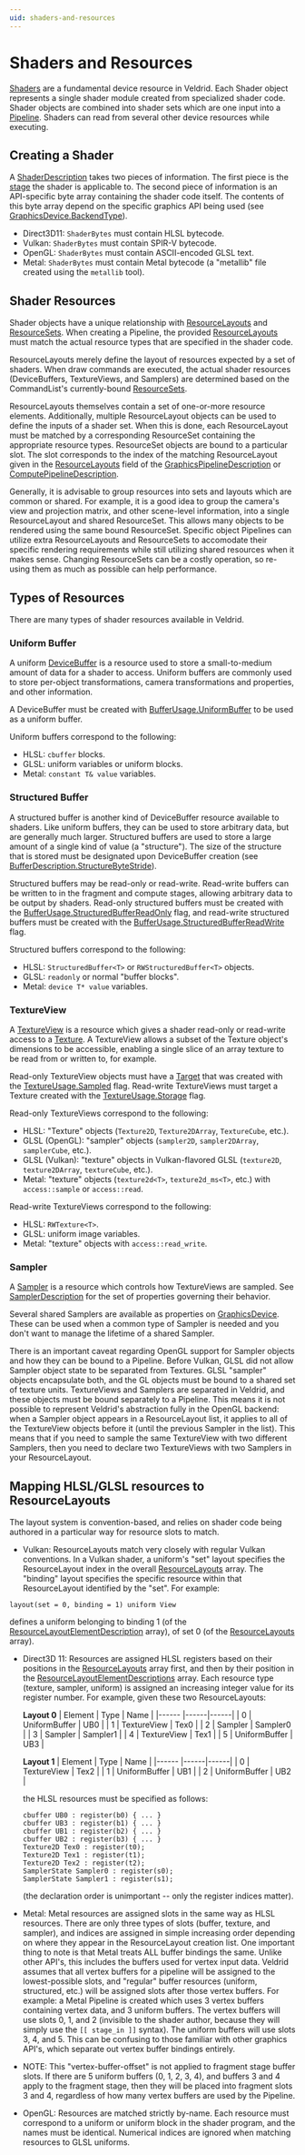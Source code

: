 ```yaml
---
uid: shaders-and-resources
---
```


# Shaders and Resources

[Shaders](xref:Veldrid.Shader) are a fundamental device resource in Veldrid. Each Shader object represents a single shader module created from specialized shader code. Shader objects are combined into shader sets which are one input into a [Pipeline](xref:Veldrid.Pipeline). Shaders can read from several other device resources while executing.

## Creating a Shader

A [ShaderDescription](xref:Veldrid.ShaderDescription) takes two pieces of information. The first piece is the [stage](xref:Veldrid.ShaderStages) the shader is applicable to. The second piece of information is an API-specific byte array containing the shader code itself. The contents of this byte array depend on the specific graphics API being used (see [GraphicsDevice.BackendType](xref:Veldrid.GraphicsDevice#Veldrid_GraphicsDevice_BackendType)).

* Direct3D11: `ShaderBytes` must contain HLSL bytecode.
* Vulkan: `ShaderBytes` must contain SPIR-V bytecode.
* OpenGL: `ShaderBytes` must contain ASCII-encoded GLSL text.
* Metal: `ShaderBytes` must contain Metal bytecode (a "metallib" file created using the `metallib` tool).

## Shader Resources

Shader objects have a unique relationship with [ResourceLayouts](xref:Veldrid.ResourceLayout) and [ResourceSets](xref:Veldrid.ResourceSet). When creating a Pipeline, the provided [ResourceLayouts](xref:Veldrid.GraphicsPipelineDescription#Veldrid_GraphicsPipelineDescription_ResourceLayouts) must match the actual resource types that are specified in the shader code.

ResourceLayouts merely define the layout of resources expected by a set of shaders. When draw commands are executed, the actual shader resources (DeviceBuffers, TextureViews, and Samplers) are determined based on the CommandList's currently-bound [ResourceSets](xref:Veldrid.ResourceSet).

ResourceLayouts themselves contain a set of one-or-more resource elements. Additionally, multiple ResourceLayout objects can be used to define the inputs of a shader set. When this is done, each ResourceLayout must be matched by a corresponding ResourceSet containing the appropriate resource types. ResourceSet objects are bound to a particular slot. The slot corresponds to the index of the matching ResourceLayout given in the [ResourceLayouts](xref:Veldrid.GraphicsPipelineDescription#Veldrid_GraphicsPipelineDescription_ResourceLayouts) field of the [GraphicsPipelineDescription](xref:Veldrid.GraphicsPipelineDescription) or [ComputePipelineDescription](xref:Veldrid.ComputePipelineDescription).

Generally, it is advisable to group resources into sets and layouts which are common or shared. For example, it is a good idea to group the camera's view and projection matrix, and other scene-level information, into a single ResourceLayout and shared ResourceSet. This allows many objects to be rendered using the same bound ResourceSet. Specific object Pipelines can utilize extra ResourceLayouts and ResourceSets to accomodate their specific rendering requirements while still utilizing shared resources when it makes sense. Changing ResourceSets can be a costly operation, so re-using them as much as possible can help performance.

## Types of Resources

There are many types of shader resources available in Veldrid.

### Uniform Buffer

A uniform [DeviceBuffer](xref:Veldrid.DeviceBuffer) is a resource used to store a small-to-medium amount of data for a shader to access. Uniform buffers are commonly used to store per-object transformations, camera transformations and properties, and other information.

A DeviceBuffer must be created with [BufferUsage.UniformBuffer](xref:Veldrid.BufferUsage) to be used as a uniform buffer.

Uniform buffers correspond to the following:
* HLSL: `cbuffer` blocks.
* GLSL: uniform variables or uniform blocks.
* Metal: `constant T& value` variables.

### Structured Buffer

A structured buffer is another kind of DeviceBuffer resource available to shaders. Like uniform buffers, they can be used to store arbitrary data, but are generally much larger. Structured buffers are used to store a large amount of a single kind of value (a "structure"). The size of the structure that is stored must be designated upon DeviceBuffer creation (see [BufferDescription.StructureByteStride](xref:Veldrid.BufferDescription#Veldrid_BufferDescription_StructureByteStride)).

Structured buffers may be read-only or read-write. Read-write buffers can be written to in the fragment and compute stages, allowing arbitrary data to be output by shaders. Read-only structured buffers must be created with the [BufferUsage.StructuredBufferReadOnly](xref:Veldrid.BufferUsage) flag, and read-write structured buffers must be created with the [BufferUsage.StructuredBufferReadWrite](xref:Veldrid.BufferUsage) flag.

Structured buffers correspond to the following:
* HLSL: `StructuredBuffer<T>` or `RWStructuredBuffer<T>` objects.
* GLSL: `readonly` or normal "buffer blocks".
* Metal: `device T* value` variables.

### TextureView

A [TextureView](xref:Veldrid.TextureView) is a resource which gives a shader read-only or read-write access to a [Texture](xref:Veldrid.Texture). A TextureView allows a subset of the Texture object's dimensions to be accessible, enabling a single slice of an array texture to be read from or written to, for example.

Read-only TextureView objects must have a [Target](xref:Veldrid.TextureViewDescription#Veldrid_TextureViewDescription_Target) that was created with the [TextureUsage.Sampled](xref:Veldrid.TextureUsage) flag. Read-write TextureViews must target a Texture created with the [TextureUsage.Storage](xref:Veldrid.TextureUsage) flag.

Read-only TextureViews correspond to the following:
* HLSL: "Texture" objects (`Texture2D`, `Texture2DArray`, `TextureCube`, etc.).
* GLSL (OpenGL): "sampler" objects (`sampler2D`, `sampler2DArray`, `samplerCube`, etc.).
* GLSL (Vulkan): "texture" objects in Vulkan-flavored GLSL (`texture2D`, `texture2DArray`, `textureCube`, etc.).
* Metal: "texture" objects (`texture2d<T>`, `texture2d_ms<T>`, etc.) with `access::sample` or `access::read`.

Read-write TextureViews correspond to the following:
* HLSL: `RWTexture<T>`.
* GLSL: uniform image variables.
* Metal: "texture" objects with `access::read_write`.

### Sampler

A [Sampler](xref:Veldrid.Sampler) is a resource which controls how TextureViews are sampled. See [SamplerDescription](xref:Veldrid.SamplerDescription) for the set of properties governing their behavior.

Several shared Samplers are available as properties on [GraphicsDevice](xref:Veldrid.GraphicsDevice). These can be used when a common type of Sampler is needed and you don't want to manage the lifetime of a shared Sampler.

There is an important caveat regarding OpenGL support for Sampler objects and how they can be bound to a Pipeline. Before Vulkan, GLSL did not allow Sampler object state to be separated from Textures. GLSL "sampler" objects encapsulate both, and the GL objects must be bound to a shared set of texture units. TextureViews and Samplers are separated in Veldrid, and these objects must be bound separately to a Pipeline. This means it is not possible to represent Veldrid's abstraction fully in the OpenGL backend: when a Sampler object appears in a ResourceLayout list, it applies to all of the TextureView objects before it (until the previous Sampler in the list). This means that if you need to sample the same TextureView with two different Samplers, then you need to declare two TextureViews with two Samplers in your ResourceLayout.

## Mapping HLSL/GLSL resources to ResourceLayouts

The layout system is convention-based, and relies on shader code being authored in a particular way for resource slots to match.

* Vulkan: ResourceLayouts match very closely with regular Vulkan conventions. In a Vulkan shader, a uniform's "set" layout specifies the ResourceLayout index in the overall [ResourceLayouts](xref:Veldrid.GraphicsPipelineDescription#Veldrid_GraphicsPipelineDescription_ResourceLayouts) array. The "binding" layout specifies the specific resource within that ResourceLayout identified by the "set". For example:
```
layout(set = 0, binding = 1) uniform View
```
defines a uniform belonging to binding 1 (of the [ResourceLayoutElementDescription](xref:Veldrid.ResourceLayoutDescription#Veldrid_ResourceLayoutDescription_Elements) array), of set 0 (of the [ResourceLayouts](xref:Veldrid.GraphicsPipelineDescription#Veldrid_GraphicsPipelineDescription_ResourceLayouts) array).

* Direct3D 11: Resources are assigned HLSL registers based on their positions in the [ResourceLayouts](xref:Veldrid.GraphicsPipelineDescription#Veldrid_GraphicsPipelineDescription_ResourceLayouts) array first, and then by their position in the [ResourceLayoutElementDescriptions](xref:Veldrid.ResourceLayoutDescription#Veldrid_ResourceLayoutDescription_Elements) array. Each resource type (texture, sampler, uniform) is assigned an increasing integer value for its register number. For example, given these two ResourceLayouts:

    **Layout 0**
    | Element | Type | Name |
    |------ |------|------|
    | 0 | UniformBuffer | UB0 |
    | 1 | TextureView | Tex0 |
    | 2 | Sampler | Sampler0 |
    | 3 | Sampler | Sampler1 |
    | 4 | TextureView | Tex1 |
    | 5 | UniformBuffer | UB3 |

    **Layout 1**
    | Element | Type | Name |
    |------ |------|------|
    | 0 | TextureView | Tex2 |
    | 1 | UniformBuffer | UB1 |
    | 2 | UniformBuffer | UB2 |

    the HLSL resources must be specified as follows:
    ```
    cbuffer UB0 : register(b0) { ... }
    cbuffer UB3 : register(b1) { ... }
    cbuffer UB1 : register(b2) { ... }
    cbuffer UB2 : register(b3) { ... }
    Texture2D Tex0 : register(t0);
    Texture2D Tex1 : register(t1);
    Texture2D Tex2 : register(t2);
    SamplerState Sampler0 : register(s0);
    SamplerState Sampler1 : register(s1);
    ```
    (the declaration order is unimportant -- only the register indices matter).

* Metal: Metal resources are assigned slots in the same way as HLSL resources. There are only three types of slots (buffer, texture, and sampler), and indices are assigned in simple increasing order depending on where they appear in the ResourceLayout creation list. One important thing to note is that Metal treats ALL buffer bindings the same. Unlike other API's, this includes the buffers used for vertex input data. Veldrid assumes that all vertex buffers for a pipeline will be assigned to the lowest-possible slots, and "regular" buffer resources (uniform, structured, etc.) will be assigned slots after those vertex buffers. For example: a Metal Pipeline is created which uses 3 vertex buffers containing vertex data, and 3 uniform buffers. The vertex buffers will use slots 0, 1, and 2 (invisible to the shader author, because they will simply use the `[[ stage_in ]]` syntax). The uniform buffers will use slots 3, 4, and 5. This can be confusing to those familiar with other graphics API's, which separate out vertex buffer bindings entirely.
 * NOTE: This "vertex-buffer-offset" is not applied to fragment stage buffer slots. If there are 5 uniform buffers (0, 1, 2, 3, 4), and buffers 3 and 4 apply to the fragment stage, then they will be placed into fragment slots 3 and 4, regardless of how many vertex buffers are used by the Pipeline.

* OpenGL: Resources are matched strictly by-name. Each resource must correspond to a uniform or uniform block in the shader program, and the names must be identical. Numerical indices are ignored when matching resources to GLSL uniforms.